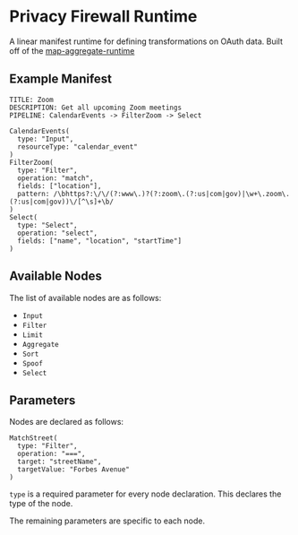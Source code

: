 # Privacy Firewall Runtime

A linear manifest runtime for defining transformations on OAuth data. Built off of the [map-aggregate-runtime](https://github.com/gramliu/map-aggregate-runtime)

## Example Manifest

```
TITLE: Zoom
DESCRIPTION: Get all upcoming Zoom meetings
PIPELINE: CalendarEvents -> FilterZoom -> Select

CalendarEvents(
  type: "Input",
  resourceType: "calendar_event"
)
FilterZoom(
  type: "Filter",
  operation: "match",
  fields: ["location"],
  pattern: /\bhttps?:\/\/(?:www\.)?(?:zoom\.(?:us|com|gov)|\w+\.zoom\.(?:us|com|gov))\/[^\s]+\b/
)
Select(
  type: "Select",
  operation: "select",
  fields: ["name", "location", "startTime"]
)
```

## Available Nodes

The list of available nodes are as follows:

- `Input`
- `Filter`
- `Limit`
- `Aggregate`
- `Sort`
- `Spoof`
- `Select`

## Parameters

Nodes are declared as follows:

```
MatchStreet(
  type: "Filter",
  operation: "===",
  target: "streetName",
  targetValue: "Forbes Avenue"
)
```

`type` is a required parameter for every node declaration. This declares the type of the node.

The remaining parameters are specific to each node.
